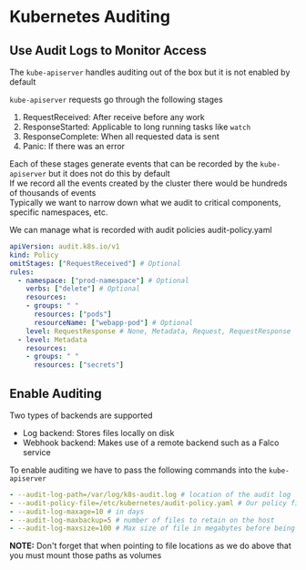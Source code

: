 # Kubernetes Auditing

## Use Audit Logs to Monitor Access

The `kube-apiserver` handles auditing out of the box but it is not enabled by default 

`kube-apiserver` requests go through the following stages  
1. RequestReceived: After receive before any work
1. ResponseStarted: Applicable to long running tasks like `watch`
1. ResponseComplete: When all requested data is sent
1. Panic: If there was an error

Each of these stages generate events that can be recorded by the `kube-apiserver` but it does not do this by default  
If we record all the events created by the cluster there would be hundreds of thousands of events  
Typically we want to narrow down what we audit to critical components, specific namespaces, etc.  

We can manage what is recorded with audit policies
audit-policy.yaml
```yaml
apiVersion: audit.k8s.io/v1
kind: Policy
omitStages: ["RequestReceived"] # Optional
rules: 
  - namespace: ["prod-namespace"] # Optional
    verbs: ["delete"] # Optional
    resources: 
    - groups: " "
      resources: ["pods"]
      resourceName: ["webapp-pod"] # Optional
    level: RequestResponse # None, Metadata, Request, RequestResponse
  - level: Metadata
    resources:
    - groups: " "
      resources: ["secrets"]
```

## Enable Auditing

Two types of backends are supported  
- Log backend: Stores files locally on disk
- Webhook backend:  Makes use of a remote backend such as a Falco service

To enable auditing we have to pass the following commands into the `kube-apiserver`  
```yaml
- --audit-log-path=/var/log/k8s-audit.log # location of the audit log
- --audit-policy-file=/etc/kubernetes/audit-policy.yaml # Our policy file we created above
- --audit-log-maxage=10 # in days
- --audit-log-maxbackup=5 # number of files to retain on the host
- --audit-log-maxsize=100 # Max size of file in megabytes before being rotated
```
**NOTE:** Don't forget that when pointing to file locations as we do above that you must mount those paths as volumes